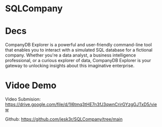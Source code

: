 # SQLCompany

# Decs

CompanyDB Explorer is a powerful and user-friendly command-line tool that enables you to interact with a simulated SQL database for a fictional company. 
Whether you're a data analyst, a business intelligence professional, or a curious explorer of data, CompanyDB Explorer is your gateway to unlocking insights about this imaginative enterprise.


# Vidoe Demo
Video Submision: https://drive.google.com/file/d/1I6tmq3tHE7n3fJ3qwnCrirGYzgGJTxD5/view

Github: https://github.com/jesk3r/SQLCompany/tree/main
